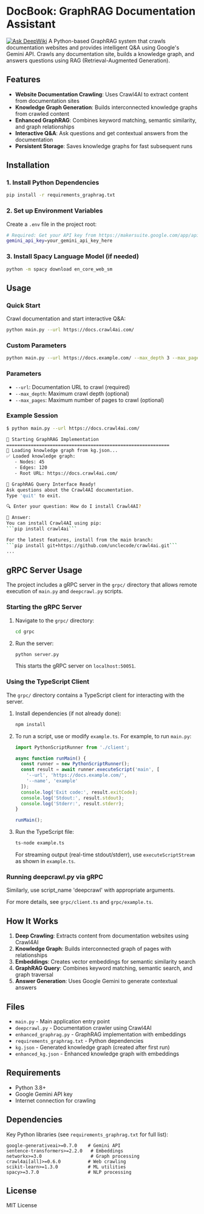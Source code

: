 # DocBook: GraphRAG Documentation Assistant
[![Ask DeepWiki](https://deepwiki.com/badge.svg)](https://deepwiki.com/Saarthakkj/docbook)
A Python-based GraphRAG system that crawls documentation websites and provides intelligent Q&A using Google's Gemini API. Crawls any documentation site, builds a knowledge graph, and answers questions using RAG (Retrieval-Augmented Generation).

## Features

- **Website Documentation Crawling**: Uses Crawl4AI to extract content from documentation sites
- **Knowledge Graph Generation**: Builds interconnected knowledge graphs from crawled content
- **Enhanced GraphRAG**: Combines keyword matching, semantic similarity, and graph relationships
- **Interactive Q&A**: Ask questions and get contextual answers from the documentation
- **Persistent Storage**: Saves knowledge graphs for fast subsequent runs

## Installation

### 1. Install Python Dependencies

```bash
pip install -r requirements_graphrag.txt
```

### 2. Set up Environment Variables

Create a `.env` file in the project root:

```bash
# Required: Get your API key from https://makersuite.google.com/app/apikey
gemini_api_key=your_gemini_api_key_here
```

### 3. Install Spacy Language Model (if needed)

```bash
python -m spacy download en_core_web_sm
```

## Usage

### Quick Start

Crawl documentation and start interactive Q&A:

```bash
python main.py --url https://docs.crawl4ai.com/
```

### Custom Parameters

```bash
python main.py --url https://docs.example.com/ --max_depth 3 --max_pages 50
```

### Parameters

- `--url`: Documentation URL to crawl (required)
- `--max_depth`: Maximum crawl depth (optional)
- `--max_pages`: Maximum number of pages to crawl (optional)

### Example Session

```bash
$ python main.py --url https://docs.crawl4ai.com/

🚀 Starting GraphRAG Implementation
============================================================
📂 Loading knowledge graph from kg.json...
✅ Loaded knowledge graph:
   - Nodes: 45
   - Edges: 120
   - Root URL: https://docs.crawl4ai.com/

🤖 GraphRAG Query Interface Ready!
Ask questions about the Crawl4AI documentation.
Type 'quit' to exit.

🔍 Enter your question: How do I install Crawl4AI?

📝 Answer:
You can install Crawl4AI using pip:
```pip install crawl4ai```

For the latest features, install from the main branch:
```pip install git+https://github.com/unclecode/crawl4ai.git```
...
```

## gRPC Server Usage

The project includes a gRPC server in the `grpc/` directory that allows remote execution of `main.py` and `deepcrawl.py` scripts.

### Starting the gRPC Server

1. Navigate to the `grpc/` directory:
   ```bash
   cd grpc
   ```

2. Run the server:
   ```bash
   python server.py
   ```
   This starts the gRPC server on `localhost:50051`.

### Using the TypeScript Client

The `grpc/` directory contains a TypeScript client for interacting with the server.

1. Install dependencies (if not already done):
   ```bash
   npm install
   ```

2. To run a script, use or modify `example.ts`. For example, to run `main.py`:

   ```typescript
   import PythonScriptRunner from './client';

   async function runMain() {
     const runner = new PythonScriptRunner();
     const result = await runner.executeScript('main', [
       '--url', 'https://docs.example.com/',
       '--name', 'example'
     ]);
     console.log('Exit code:', result.exitCode);
     console.log('Stdout:', result.stdout);
     console.log('Stderr:', result.stderr);
   }

   runMain();
   ```

3. Run the TypeScript file:
   ```bash
   ts-node example.ts
   ```

   For streaming output (real-time stdout/stderr), use `executeScriptStream` as shown in `example.ts`.

### Running deepcrawl.py via gRPC

Similarly, use script_name 'deepcrawl' with appropriate arguments.

For more details, see `grpc/client.ts` and `grpc/example.ts`.

## How It Works

1. **Deep Crawling**: Extracts content from documentation websites using Crawl4AI
2. **Knowledge Graph**: Builds interconnected graph of pages with relationships
3. **Embeddings**: Creates vector embeddings for semantic similarity search
4. **GraphRAG Query**: Combines keyword matching, semantic search, and graph traversal
5. **Answer Generation**: Uses Google Gemini to generate contextual answers

## Files

- `main.py` - Main application entry point
- `deepcrawl.py` - Documentation crawler using Crawl4AI
- `enhanced_graphrag.py` - GraphRAG implementation with embeddings
- `requirements_graphrag.txt` - Python dependencies
- `kg.json` - Generated knowledge graph (created after first run)
- `enhanced_kg.json` - Enhanced knowledge graph with embeddings

## Requirements

- Python 3.8+
- Google Gemini API key
- Internet connection for crawling

## Dependencies

Key Python libraries (see `requirements_graphrag.txt` for full list):

```
google-generativeai>=0.7.0    # Gemini API
sentence-transformers>=2.2.0   # Embeddings
networkx>=3.0                  # Graph processing
crawl4ai[all]>=0.6.0          # Web crawling
scikit-learn>=1.3.0           # ML utilities
spacy>=3.7.0                  # NLP processing
```

## License

MIT License
